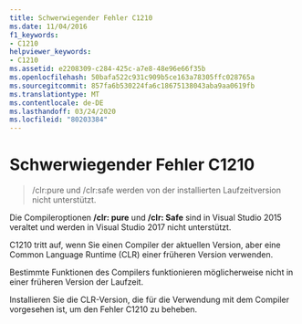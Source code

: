 ```yaml
---
title: Schwerwiegender Fehler C1210
ms.date: 11/04/2016
f1_keywords:
- C1210
helpviewer_keywords:
- C1210
ms.assetid: e2208309-c284-425c-a7e8-48e96e66f35b
ms.openlocfilehash: 50bafa522c931c909b5ce163a78305ffc028765a
ms.sourcegitcommit: 857fa6b530224fa6c18675138043aba9aa0619fb
ms.translationtype: MT
ms.contentlocale: de-DE
ms.lasthandoff: 03/24/2020
ms.locfileid: "80203384"
---
```

# <a name="fatal-error-c1210"></a>Schwerwiegender Fehler C1210

> /clr:pure und /clr:safe werden von der installierten Laufzeitversion nicht unterstützt.

Die Compileroptionen **/clr: pure** und **/clr: Safe** sind in Visual Studio 2015 veraltet und werden in Visual Studio 2017 nicht unterstützt.

C1210 tritt auf, wenn Sie einen Compiler der aktuellen Version, aber eine Common Language Runtime (CLR) einer früheren Version verwenden.

Bestimmte Funktionen des Compilers funktionieren möglicherweise nicht in einer früheren Version der Laufzeit.

Installieren Sie die CLR-Version, die für die Verwendung mit dem Compiler vorgesehen ist, um den Fehler C1210 zu beheben.
